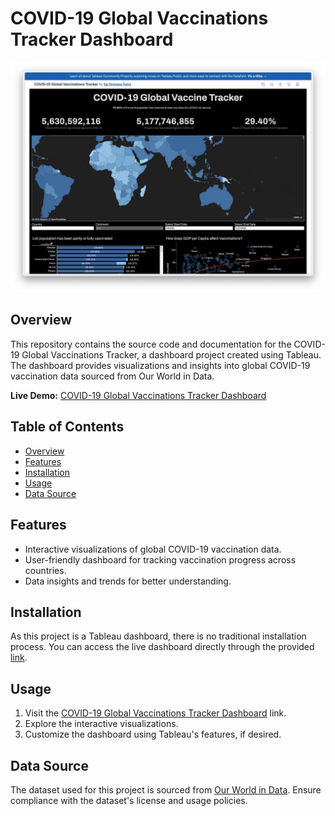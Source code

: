 # COVID-19 Global Vaccinations Tracker Dashboard

![Dashboard Preview](Vaccine-Dashboard.png)

## Overview

This repository contains the source code and documentation for the COVID-19 Global Vaccinations Tracker, a dashboard project created using Tableau. The dashboard provides visualizations and insights into global COVID-19 vaccination data sourced from Our World in Data.

**Live Demo:** [COVID-19 Global Vaccinations Tracker Dashboard](https://public.tableau.com/app/profile/egi.fermana.putra/viz/COVID-19GlobalVaccinationsTracker/GlobalVaccineTracker)

## Table of Contents

- [Overview](#overview)
- [Features](#features)
- [Installation](#installation)
- [Usage](#usage)
- [Data Source](#data-source)

## Features

- Interactive visualizations of global COVID-19 vaccination data.
- User-friendly dashboard for tracking vaccination progress across countries.
- Data insights and trends for better understanding.

## Installation

As this project is a Tableau dashboard, there is no traditional installation process. You can access the live dashboard directly through the provided [link](https://public.tableau.com/app/profile/egi.fermana.putra/viz/COVID-19GlobalVaccinationsTracker/GlobalVaccineTracker).

## Usage

1. Visit the [COVID-19 Global Vaccinations Tracker Dashboard](https://public.tableau.com/app/profile/egi.fermana.putra/viz/COVID-19GlobalVaccinationsTracker/GlobalVaccineTracker) link.
2. Explore the interactive visualizations.
3. Customize the dashboard using Tableau's features, if desired.

## Data Source

The dataset used for this project is sourced from [Our World in Data](https://ourworldindata.org/covid-vaccinations). Ensure compliance with the dataset's license and usage policies.

